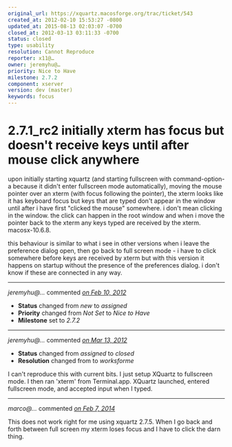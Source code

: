 ```yaml
---
original_url: https://xquartz.macosforge.org/trac/ticket/543
created_at: 2012-02-10 15:53:27 -0800
updated_at: 2015-08-13 02:03:07 -0700
closed_at: 2012-03-13 03:11:33 -0700
status: closed
type: usability
resolution: Cannot Reproduce
reporter: x11@…
owner: jeremyhu@…
priority: Nice to Have
milestone: 2.7.2
component: xserver
version: dev (master)
keywords: focus
---
```


2.7.1\_rc2 initially xterm has focus but doesn't receive keys until after mouse click anywhere
==============================================================================================


upon initially starting xquartz (and starting fullscreen
with command-option-a because it didn't enter fullscreen
mode automatically), moving the mouse pointer over
an xterm (with focus following the pointer), the xterm
looks like it has keyboard focus but keys that are typed
don't appear in the window until after i have first
"clicked the mouse" somewhere. i don't mean clicking in
the window. the click can happen in the root window and
when i move the pointer back to the xterm any keys typed
are received by the xterm. macosx-10.6.8.

this behaviour is similar to what i see in other versions
when i leave the preference dialog open, then go back to
full screen mode - i have to click somewhere before keys
are received by xterm but with this version it happens on
startup without the presence of the preferences dialog. i
don't know if these are connected in any way.



---

*jeremyhu@…* commented *[on Feb 10, 2012](https://xquartz.macosforge.org/trac/ticket/543#comment:1 "February 10, 2012 at 4:42 PM PST")*

-   **Status** changed from *new* to *assigned*
-   **Priority** changed from *Not Set* to *Nice to Have*
-   **Milestone** set to *2.7.2*



---

*jeremyhu@…* commented *[on Mar 13, 2012](https://xquartz.macosforge.org/trac/ticket/543#comment:2 "March 13, 2012 at 3:11 AM PDT")*

-   **Status** changed from *assigned* to *closed*
-   **Resolution** changed from to *worksforme*

I can't reproduce this with current bits. I just setup XQuartz to fullscreen mode. I then ran 'xterm' from Terminal.app. XQuartz launched, entered fullscreen mode, and accepted input when I typed.



---

*marco@…* commented *[on Feb 7, 2014](https://xquartz.macosforge.org/trac/ticket/543#comment:3 "February 7, 2014 at 9:09 AM PST")*

This does not work right for me using xquartz 2.7.5. When I go back and forth between full screen my xterm loses focus and I have to click the darn thing.



